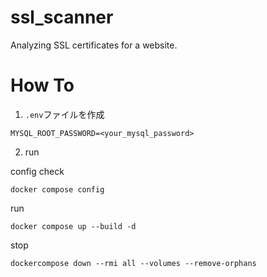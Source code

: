 # ssl_scanner
Analyzing SSL certificates for a website.

# How To
1. `.env`ファイルを作成

```
MYSQL_ROOT_PASSWORD=<your_mysql_password>
```

2. run

config check

`docker compose config`

run

`docker compose up --build -d`

stop

`dockercompose down --rmi all --volumes --remove-orphans`
